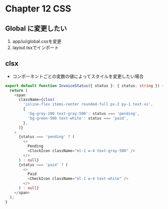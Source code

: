 # Chapter 12 CSS

## Global に変更したい

1.  app/ui/global.cssを変更
2. layout.tsxでインポート

## clsx
- コンポーネントごとの変数の値によってスタイルを変更したい場合

```ts
export default function InvoiceStatus({ status }: { status: string }) {
  return (
    <span
      className={clsx(
        'inline-flex items-center rounded-full px-2 py-1 text-xs',
        {
          'bg-gray-100 text-gray-500': status === 'pending',
          'bg-green-500 text-white': status === 'paid',
        },
      )}
    >
      {status === 'pending' ? (
        <>
          Pending
          <ClockIcon className="ml-1 w-4 text-gray-500" />
        </>
      ) : null}
      {status === 'paid' ? (
        <>
          Paid
          <CheckIcon className="ml-1 w-4 text-white" />
        </>
      ) : null}
    </span>
  );
}

```